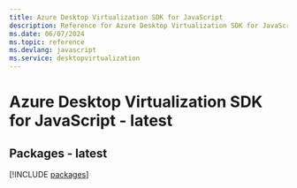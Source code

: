 ```yaml
---
title: Azure Desktop Virtualization SDK for JavaScript
description: Reference for Azure Desktop Virtualization SDK for JavaScript
ms.date: 06/07/2024
ms.topic: reference
ms.devlang: javascript
ms.service: desktopvirtualization
---
```

# Azure Desktop Virtualization SDK for JavaScript - latest
## Packages - latest
[!INCLUDE [packages](desktop-virtualization-index.md)]